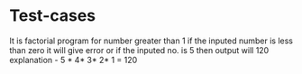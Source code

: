 # Test-cases
It is factorial program for number greater than 1 
if the inputed number is less than zero it will give error
or if the inputed no. is 5
then output will 120
 explanation -
 5 * 4* 3* 2* 1 = 120
